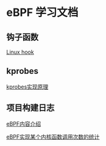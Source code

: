 # eBPF 学习文档

## 钩子函数

[Linux hook](https://www.edony.ink/details-of-linux-hook/)

## kprobes

[kprobes实现原理](https://fuweid.com/post/2022-bpf-kprobe-fentry-poke/)

## 项目构建日志

[eBPF内容介绍](./1.md)

[eBPF实现某个内核函数调用次数的统计](./2.md)
